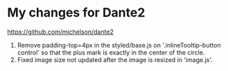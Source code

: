 # My changes for Dante2
https://github.com/michelson/dante2

1. Remove padding-top=4px in the styled/base.js on '.inlineTooltip-button control' so that the plus mark is exactly in the center of the circle.
1. Fixed image size not updated after the image is resized in 'image.js'.